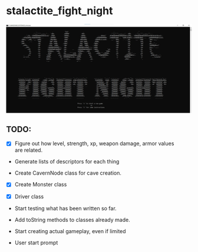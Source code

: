 # stalactite_fight_night  
  
    
  
  
![splash output](/dev_documents/splash_print.jpg)
  
## TODO:  
  
- [x] Figure out how level, strength, xp, weapon damage, armor values  
are related.  
  
- Generate lists of descriptors for each thing  
  
- Create CavernNode class for cave creation.  
  
- [x] Create Monster class

- [x] Driver class  
  
- Start testing what has been written so far.

- Add toString methods to classes already made.  

- Start creating actual gameplay, even if limited  
  
- User start prompt

